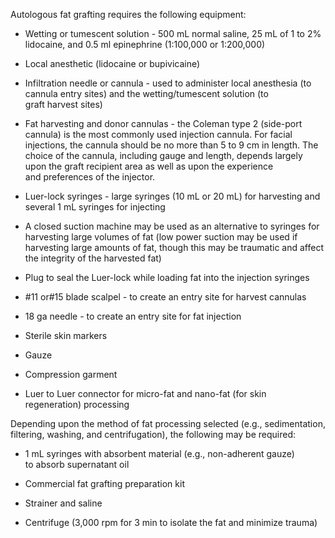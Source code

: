 Autologous fat grafting requires the following equipment:

- Wetting or tumescent solution - 500 mL normal saline, 25 mL of 1 to 2% lidocaine, and 0.5 ml epinephrine (1:100,000 or 1:200,000)

- Local anesthetic (lidocaine or bupivicaine)

- Infiltration needle or cannula - used to administer local anesthesia (to cannula entry sites) and the wetting/tumescent solution (to graft harvest sites)

- Fat harvesting and donor cannulas - the Coleman type 2 (side-port cannula) is the most commonly used injection cannula. For facial injections, the cannula should be no more than 5 to 9 cm in length. The choice of the cannula, including gauge and length, depends largely upon the graft recipient area as well as upon the experience and preferences of the injector.

- Luer-lock syringes - large syringes (10 mL or 20 mL) for harvesting and several 1 mL syringes for injecting

- A closed suction machine may be used as an alternative to syringes for harvesting large volumes of fat (low power suction may be used if harvesting large amounts of fat, though this may be traumatic and affect the integrity of the harvested fat)

- Plug to seal the Luer-lock while loading fat into the injection syringes

- #11 or#15 blade scalpel - to create an entry site for harvest cannulas

- 18 ga needle - to create an entry site for fat injection

- Sterile skin markers

- Gauze

- Compression garment

- Luer to Luer connector for micro-fat and nano-fat (for skin regeneration) processing

Depending upon the method of fat processing selected (e.g., sedimentation, filtering, washing, and centrifugation), the following may be required:

- 1 mL syringes with absorbent material (e.g., non-adherent gauze) to absorb supernatant oil

- Commercial fat grafting preparation kit

- Strainer and saline

- Centrifuge (3,000 rpm for 3 min to isolate the fat and minimize trauma)